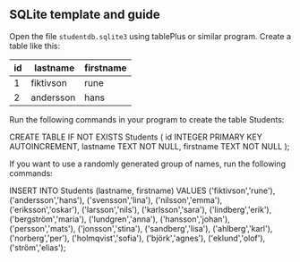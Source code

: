 ## SQLite template and guide

Open the file `studentdb.sqlite3` using tablePlus or similar program.
Create a table like this:

| id  |  lastname | firstname |
| --- | --------- | --------- |
| 1   | fiktivson | rune      |
| 2   | andersson | hans      |


Run the following commands in your program to create the table Students:

CREATE TABLE IF NOT EXISTS Students (
  id INTEGER PRIMARY KEY AUTOINCREMENT,
  lastname TEXT NOT NULL,
  firstname TEXT NOT NULL
);

If you want to use a randomly generated group of names, run the following commands:

INSERT INTO Students (lastname, firstname) VALUES
('fiktivson','rune'),
('andersson','hans'),
('svensson','lina'),
('nilsson','emma'),
('eriksson','oskar'),
('larsson','nils'),
('karlsson','sara'),
('lindberg','erik'),
('bergström','maria'),
('lundgren','anna'),
('hansson','johan'),
('persson','mats'),
('jonsson','stina'),
('sandberg','lisa'),
('ahlberg','karl'),
('norberg','per'),
('holmqvist','sofia'),
('björk','agnes'),
('eklund','olof'),
('ström','elias');
